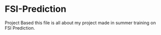 # FSI-Prediction
Project Based 
this file is all about my project made in summer training on FSI Prediction.
